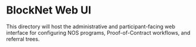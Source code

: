 # BlockNet Web UI

This directory will host the administrative and participant-facing web
interface for configuring NOS programs, Proof-of-Contract workflows, and
referral trees.
